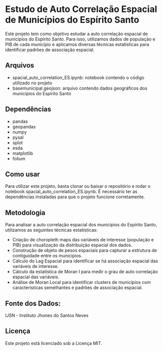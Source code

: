 # Estudo de Auto Correlação Espacial de Municípios do Espírito Santo

Este projeto tem como objetivo estudar a auto correlação espacial de municípios do Espírito Santo. Para isso, utilizamos dados de população e PIB de cada município e aplicamos diversas técnicas estatísticas para identificar padrões de associação espacial.

## Arquivos

- spacial_auto_correlation_ES.ipynb: notebook contendo o código utilizado no projeto
- basemunicipal.geojson: arquivo contendo dados geográficos dos municípios do Espírito Santo

## Dependências

- pandas
- geopandas
- numpy
- pysal
- splot
- esda
- matplotlib
- folium

## Como usar

Para utilizar este projeto, basta clonar ou baixar o repositório e rodar o notebook spacial_auto_correlation_ES.ipynb. É necessário ter as dependências instaladas para que o projeto funcione corretamente.

## Metodologia

Para analisar a auto correlação espacial dos municípios do Espírito Santo, utilizamos as seguintes técnicas estatísticas:

- Criação de choropleth maps das variáveis de interesse (população e PIB) para visualização da distribuição espacial dos dados.
- Construção de objeto de pesos espaciais para capturar a estrutura de contiguidade entre os municípios.
- Cálculo do Lag Espacial para identificar se há associação espacial das variáveis de interesse.
- Cálculo da estatística de Moran I para medir o grau de auto correlação espacial das variáveis.
- Análise de Moran Local para identificar clusters de municípios com características semelhantes e padrões de associação espacial.
## Fonte dos Dados:
IJSN - Instituto Jhones do Santos Neves

## Licença

Este projeto está licenciado sob a Licença MIT.
